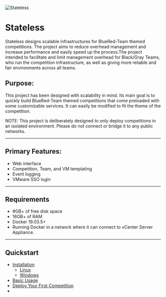 ![Stateless](./img/pic.png)
# Stateless 

Stateless designs scalable infrastructures for BlueRed-Team themed competitions. The project aims to reduce overhead management and increase performance and easily speed up the process.The project intended to facilitate and limit management overhead for Black/Gray Teams, who run the competition infrastructure, as well as giving more reliable and fair environments across all teams.

## Purpose:
This project has been designed with scalability in mind. Its main goal is to quickly build BlueRed-Team themed competitions that come preloaded with some customizable services. It can easily be modified to fit the theme of the competition.

NOTE: This project is deliberately designed to only deploy competitions in an isolated environment. Please do not connect or bridge it to any public networks.

---
## Primary Features:
* Web interface
* Competition, Team, and VM templating
* Event logging
* VMware SSO login

---
## Requirements
* #GB+ of free disk space
* 16GB+ of RAM
* Docker 19.03.5+
* Running Docker in a network where it can connect to vCenter Server Appliance.
---
## Quickstart
* [Installation](https://github.com/SI-RBG/Stateless)
  * [Linux](https://github.com/SI-RBG/Stateless)
  * [Windows](https://github.com/SI-RBG/Stateless)
* [Basic Usage](https://github.com/SI-RBG/Stateless)
* [Deploy Your First Competition](https://github.com/SI-RBG/Stateless)
* [<TODO>](https://github.com/SI-RBG/Stateless)





